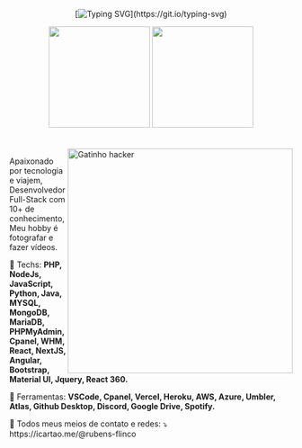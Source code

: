 <div align="center">
  
  [![Typing SVG](https://readme-typing-svg.herokuapp.com?color=%231EA11F&center=true&lines=Desenvolvedor+Full-Stack+Raiz!)](https://git.io/typing-svg)
  
  <img height="180em" src="https://github-readme-stats.vercel.app/api?username=rubensflinco&show_icons=true&theme=tokyonight&include_all_commits=true&count_private=true"/>
  <img height="180em" src="https://github-readme-stats.vercel.app/api/top-langs/?username=rubensflinco&layout=compact&langs_count=7&theme=tokyonight"/>
  <br/><br/><br/>
</div>

<img src="https://i.imgur.com/DYtMnkZ.gif" min-width="400px" max-width="400px" width="400px" align="right" alt="Gatinho hacker">

<p align="left"> 
  Apaixonado por tecnologia e viajem, Desenvolvedor Full-Stack com 10+ de conhecimento, Meu hobby é fotografar e fazer vídeos.
</p>

<p align="left">
  🦄 Techs: <strong>PHP, NodeJs, JavaScript, Python, Java, MYSQL, MongoDB, MariaDB, PHPMyAdmin, Cpanel, WHM, React, NextJS, Angular, Bootstrap, Material UI, Jquery, React 360.</strong>
</p>

<p align="left">
  💼 Ferramentas: <strong>VSCode, Cpanel, Vercel, Heroku, AWS, Azure, Umbler, Atlas, Github Desktop, Discord, Google Drive, Spotify.</strong>
</p>

<p align="left">
  💌 Todos meus meios de contato e redes: ⤵️ <br/>
  https://icartao.me/@rubens-flinco
</p>
